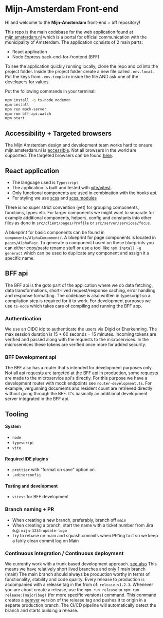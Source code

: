 # Mijn-Amsterdam Front-end

Hi and welcome to the **Mijn-Amsterdam** front-end + bff repository!

This repo is the main codebase for the web application found at [mijn.amsterdam.nl](https://mijn.amsterdam.nl) which
is a portal for official communication with the municipality of Amsterdam. The application consists of 2 main parts:

- React application
- Node Express back-end-for-frontend (BFF)

To see the application quickly running locally, clone the repo and cd into the project folder. Inside the project folder create a new file called `.env.local`. Put the keys from `.env.template` inside the file AND ask one of the developers for values.


Put the following commands in your terminal:

```bash
npm install -g ts-node nodemon
npm install
npm run mock-server
npm run bff-api:watch
npm start
```

## Accessibility + Targeted browsers

The Mijn Amsterdam design and development team works hard to ensure mijn.amsterdam.nl is [accessible](https://mijn.amsterdam.nl/toegankelijkheidsverklaring).
Not all browsers in the world are supported. The targeted browsers can be found [here](https://github.com/Amsterdam/mijn-amsterdam-frontend/blob/main/package.json#L34).

## React application

- The language used is `Typescript`
- The application is built and tested with [vite/vitest](https://vitejs.dev/).
- Only functional components are used in combination with the hooks api.
- For styling we use [scss](https://create-react-app.dev/docs/adding-a-sass-stylesheet) and [scss modules](https://create-react-app.dev/docs/adding-a-css-modules-stylesheet)

There is no super strict convention (yet) for grouping components, functions, types etc. For larger components we might want to separate for example additional components, helpers, config and constants
into other files as done in `src/client/pages/Profile` or `src/server/services/focus`.

A blueprint for basic components can be found in `components/AlphaComponent/`. A blueprint for page components is located in `pages/AlphaPage`.
To generate a component based on these blueprints you can either copy/paste rename stuff or use a tool like `npm install -g generact` which can
be used to duplicate any component and assign it a specific name.

## BFF api

The BFF api is the goto part of the application where we do data fetching, data transformations, short-lived request/response caching, error handling and response formatting.
The codebase is also written in typescript so a compilation step is required for it to work. For development purposes we use `ts-node` which takes care of compiling and running the BFF app.

### Authentication

We use an OIDC idp to authenticate the users via Digid or Eherkenning. The max session duration is 15 \* 60 seconds = 15 minutes. Incoming tokens are verified and passed along with the requests to the microservices.
In the microservices these tokens are verified once more for added security.

### BFF Development api

The BFF also has a router that's intended for development purposes only. Not all api requests are targeted at the BFF api in production, some requests are made to the microservice api's directly.
For this purpose we have a development router with mock endpoints see `router-development.ts`. For example, vergunning documents and resident count are retrieved directly without going through the BFF.
It's basically an additional development server integrated in the BFF api.

## Tooling

#### System

- `node`
- `typescript`
- `vite`

#### Required IDE plugins

- `prettier` with "format on save" option on.
- `.editorconfig`

#### Testing and development

- `vitest` for BFF development

### Branch naming + PR

- When creating a new branch, preferably, branch off `main`
- When creating a branch, start the name with a ticket number from Jira e.g: `mijn-1234-update-logo`
- Try to rebase on main and squash commits when PR'ing to it so we keep a fairly clean commit log on Main

### Continuous integration / Continuous deployment

We currently work with a trunk based development approach. [see also](https://trunkbaseddevelopment.com) This means we have relatively short lived branches and only 1 main branch (main)
The main branch should always be production worthy in terms of functionality, stability and code quality.
Every release to production is accompanied with a release tag in the from of: `release-v1.2.3`. Whenever you are about create a release, use the `npm run release` or `npm run release:(major|bug)` (for more specific versions) command. This command
creates a [semver](https://semver.org/) version of the release tag and pushes it to origin in a separte production branch. The CI/CD pipeline will automatically detect the branch and starts building a release.
